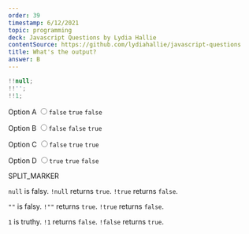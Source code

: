 ```yaml
---
order: 39
timestamp: 6/12/2021
topic: programming
deck: Javascript Questions by Lydia Hallie
contentSource: https://github.com/lydiahallie/javascript-questions
title: What's the output?
answer: B
---
```


  

```javascript
!!null;
!!'';
!!1;
```


<label for="option-A">Option A</label>
<input type="radio" name="answer-option" id="option-A" value="A">`false` `true` `false`</input>
    

<label for="option-B">Option B</label>
<input type="radio" name="answer-option" id="option-B" value="B">`false` `false` `true`</input>
    

<label for="option-C">Option C</label>
<input type="radio" name="answer-option" id="option-C" value="C">`false` `true` `true`</input>
    

<label for="option-D">Option D</label>
<input type="radio" name="answer-option" id="option-D" value="D">`true` `true` `false`</input>
    




SPLIT_MARKER

`null` is falsy. `!null` returns `true`. `!true` returns `false`.

`""` is falsy. `!""` returns `true`. `!true` returns `false`.

`1` is truthy. `!1` returns `false`. `!false` returns `true`.



